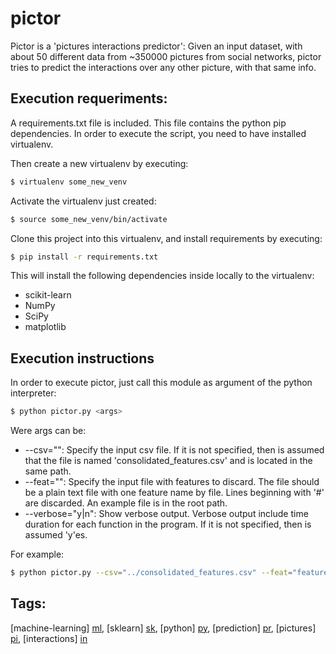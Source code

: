 # pictor

Pictor is a 'pictures interactions predictor':
Given an input dataset, with about 50 different data from ~350000 pictures from social networks, pictor tries to predict the interactions over any other picture, with that same info.

## Execution requeriments:
A requirements.txt file is included. This file contains the python pip dependencies. In order to execute the script, you need to have installed virtualenv. 

Then create a new virtualenv by executing:
```sh
$ virtualenv some_new_venv
```

Activate the virtualenv just created:
```sh
$ source some_new_venv/bin/activate
```

Clone this project into this virtualenv, and install requirements by executing:
```sh
$ pip install -r requirements.txt
```

This will install the following dependencies inside locally to the virtualenv:
  - scikit-learn
  - NumPy
  - SciPy
  - matplotlib

## Execution instructions
In order to execute pictor, just call this module as argument of the python interpreter:
```sh
$ python pictor.py <args>
```
Were args can be:
  - --csv="<file>": Specify the input csv file. If it is not specified, then is assumed that the file is named 'consolidated_features.csv' and is located in the same path.
  - --feat="<file>": Specify the input file with features to discard. The file should be a plain text file with one feature name by file. Lines beginning with '#' are discarded. An example file is in the root path.
  - --verbose="y|n": Show verbose output. Verbose output include time duration for each function in the program. If it is not specified, then is assumed 'y'es.

For example:
```sh
$ python pictor.py --csv="../consolidated_features.csv" --feat="features_unwanted.csv"
```

## Tags:
[machine-learning] [ml], [sklearn] [sk], [python] [py], [prediction] [pr], [pictures] [pi], [interactions] [in]


[ml]: https://github.com/search?utf8=%E2%9C%93&q=machine-learning
[sk]: https://github.com/search?utf8=%E2%9C%93&q=sklearn
[py]: https://github.com/search?utf8=%E2%9C%93&q=python
[pr]: https://github.com/search?utf8=%E2%9C%93&q=prediction
[pi]: https://github.com/search?utf8=%E2%9C%93&q=pictures
[in]: https://github.com/search?utf8=%E2%9C%93&q=interactions
